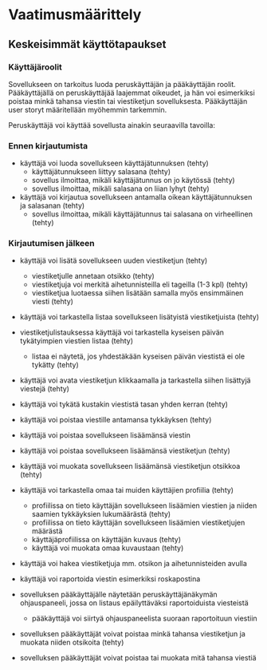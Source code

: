 # Vaatimusmäärittely

## Keskeisimmät käyttötapaukset

### Käyttäjäroolit

Sovellukseen on tarkoitus luoda peruskäyttäjän ja pääkäyttäjän roolit. Pääkäyttäjällä on peruskäyttäjää laajemmat oikeudet, ja hän voi esimerkiksi poistaa minkä tahansa viestin tai viestiketjun sovelluksesta. Pääkäyttäjän user storyt määritellään myöhemmin tarkemmin.

Peruskäyttäjä voi käyttää sovellusta ainakin seuraavilla tavoilla:

### Ennen kirjautumista

- käyttäjä voi luoda sovellukseen käyttäjätunnuksen (tehty)
  - käyttäjätunnukseen liittyy salasana (tehty)
  - sovellus ilmoittaa, mikäli käyttäjätunnus on jo käytössä (tehty)
  - sovellus ilmoittaa, mikäli salasana on liian lyhyt (tehty)
- käyttäjä voi kirjautua sovellukseen antamalla oikean käyttäjätunnuksen ja salasanan (tehty)
  - sovellus ilmoittaa, mikäli käyttäjätunnus tai salasana on virheellinen (tehty)

### Kirjautumisen jälkeen

- käyttäjä voi lisätä sovellukseen uuden viestiketjun (tehty)
  - viestiketjulle annetaan otsikko (tehty)
  - viestiketjuja voi merkitä aihetunnisteilla eli tageilla (1-3 kpl) (tehty)
  - viestiketjua luotaessa siihen lisätään samalla myös ensimmäinen viesti (tehty)
- käyttäjä voi tarkastella listaa sovellukseen lisätyistä viestiketjuista (tehty)
- viestiketjulistauksessa käyttäjä voi tarkastella kyseisen päivän tykätyimpien viestien listaa (tehty)

  - listaa ei näytetä, jos yhdestäkään kyseisen päivän viestistä ei ole tykätty (tehty)

- käyttäjä voi avata viestiketjun klikkaamalla ja tarkastella siihen lisättyjä viestejä (tehty)
- käyttäjä voi tykätä kustakin viestistä tasan yhden kerran (tehty)
- käyttäjä voi poistaa viestille antamansa tykkäyksen (tehty)
- käyttäjä voi poistaa sovellukseen lisäämänsä viestin
- käyttäjä voi poistaa sovellukseen lisäämänsä viestiketjun (tehty)
- käyttäjä voi muokata sovellukseen lisäämänsä viestiketjun otsikkoa (tehty)

- käyttäjä voi tarkastella omaa tai muiden käyttäjien profiilia (tehty)

  - profiilissa on tieto käyttäjän sovellukseen lisäämien viestien ja niiden saamien tykkäyksien lukumäärästä (tehty)
  - profiilissa on tieto käyttäjän sovellukseen lisäämien viestiketjujen määrästä
  - käyttäjäprofiilissa on käyttäjän kuvaus (tehty)
  - käyttäjä voi muokata omaa kuvaustaan (tehty)

- käyttäjä voi hakea viestiketjuja mm. otsikon ja aihetunnisteiden avulla

- käyttäjä voi raportoida viestin esimerkiksi roskapostina

- sovelluksen pääkäyttäjälle näytetään peruskäyttäjänäkymän ohjauspaneeli, jossa on listaus epäilyttäväksi raportoiduista viesteistä
  - pääkäyttäjä voi siirtyä ohjauspaneelista suoraan raportoituun viestiin
- sovelluksen pääkäyttäjät voivat poistaa minkä tahansa viestiketjun ja muokata niiden otsikoita (tehty)
- sovelluksen pääkäyttäjät voivat poistaa tai muokata mitä tahansa viestiä
